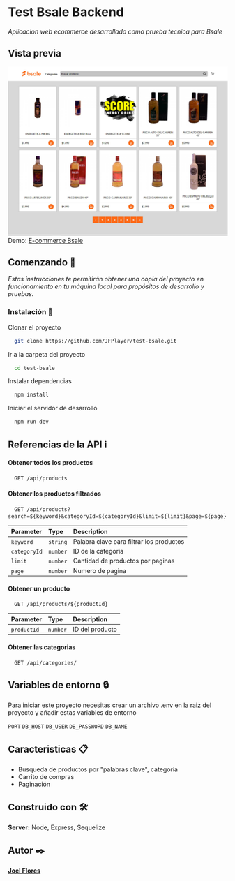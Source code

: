 # Test Bsale Backend
_Aplicacion web ecommerce desarrollado como prueba tecnica para Bsale_

## Vista previa 
[![](/preview-bsale.jpg)](https://test-bsale-joel-flores.herokuapp.com/)
Demo: [E-commerce Bsale](https://test-bsale-joel-flores.herokuapp.com/)

## Comenzando 🚀
_Estas instrucciones te permitirán obtener una copia del proyecto en funcionamiento en tu máquina local para propósitos de desarrollo y pruebas._

### Instalación 🔧

Clonar el proyecto
```bash
  git clone https://github.com/JFPlayer/test-bsale.git
```
Ir a la carpeta del proyecto
```bash
  cd test-bsale
```
Instalar dependencias
```bash
  npm install
```
Iniciar el servidor de desarrollo
```bash
  npm run dev
```

## Referencias de la API :information_source:

#### Obtener todos los productos
```http
  GET /api/products
```

#### Obtener los productos filtrados
```http
  GET /api/products?search=${keyword}&categoryId=${categoryId}&limit=${limit}&page=${page}
```

| Parameter | Type     | Description                |
| :-------- | :------- | :------------------------- |
| `keyword` | `string` |  Palabra clave para filtrar los productos |
| `categoryId` | `number` |  ID de la categoria |
| `limit` | `number` |  Cantidad de productos por paginas |
| `page` | `number` |  Numero de pagina |

#### Obtener un producto
```http
  GET /api/products/${productId}
```
| Parameter | Type     | Description                |
| :-------- | :------- | :------------------------- |
| `productId` | `number` |  ID del producto |
#### Obtener las categorias
```http
  GET /api/categories/
```

## Variables de entorno :lock:
Para iniciar este proyecto necesitas crear un archivo .env en la raiz del proyecto y añadir estas variables de entorno

`PORT`
`DB_HOST`
`DB_USER`
`DB_PASSWORD`
`DB_NAME`

## Caracteristicas 📋
- Busqueda de productos por "palabras clave", categoria
- Carrito de compras
- Paginación


## Construido con 🛠️
**Server:** Node, Express, Sequelize

## Autor ✒️
**[Joel Flores](https://www.linkedin.com/in/joel-flores-7801/)**
